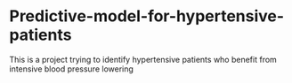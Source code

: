 # Predictive-model-for-hypertensive-patients
This is a project trying to identify hypertensive patients who benefit from intensive blood pressure lowering
